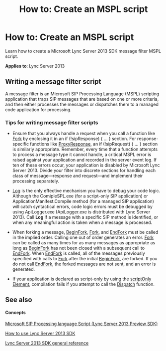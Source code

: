 ﻿---
title: 'How to: Create an MSPL script'
TOCTitle: 'How to: Create an MSPL script'
ms:assetid: 5dc2fa7d-dc56-45fe-8115-9d30923204ce
ms:mtpsurl: https://msdn.microsoft.com/en-us/library/Dn439080(v=office.15)
ms:contentKeyID: 57096236
ms.date: 02/11/2016
mtps_version: v=office.15
---

# How to: Create an MSPL script

Learn how to create a Microsoft Lync Server 2013 SDK message filter MSPL script.


**Applies to**: Lync Server 2013

## Writing a message filter script

A message filter is an Microsoft SIP Processing Language (MSPL) scripting application that traps SIP messages that are based on one or more criteria, and then either processes the messages or dispatches them to a managed code application for processing.

### Tips for writing message filter scripts

  - Ensure that you always handle a request when you call a function like [Fork](https://msdn.microsoft.com/en-us/library/hh347174\(v=office.15\)) by enclosing it in an if (\!sipResponse) { ... } section. For response-specific functions like [ProxyResponse](https://msdn.microsoft.com/en-us/library/hh364767\(v=office.15\)), an if (\!sipRequest) { ... } section is similarly appropriate. Remember, every time that a function attempts to process a message type it cannot handle, a critical MSPL error is raised against your application and recorded in the server event log. If ten of these errors occur, your application is disabled by Microsoft Lync Server 2013. Divide your filter into discrete sections for handling each class of message—response and request—and implement their processing separately.

  - [Log](https://msdn.microsoft.com/en-us/library/hh364642\(v=office.15\)) is the only effective mechanism you have to debug your code logic. Although the ComipleSPL.exe (for a script-only SIP application) or ApplicationManifest.Compile method (for a managed SIP application) will catch syntactical errors, code logic errors must be debugged by using ApiLogger.exe (ApiLogger.exe is distributed with Lync Server 2013). Call **Log** if a message with a specific SIP method is identified, or when any meaningful action is taken when a message is processed.

  - When forking a message, [BeginFork](https://msdn.microsoft.com/en-us/library/hh364701\(v=office.15\)), [Fork](https://msdn.microsoft.com/en-us/library/hh347174\(v=office.15\)), and [EndFork](https://msdn.microsoft.com/en-us/library/hh364734\(v=office.15\)) must be called in the implied order. Calling one out of order generates an error. [Fork](https://msdn.microsoft.com/en-us/library/hh347174\(v=office.15\)) can be called as many times for as many messages as appropriate as long as [BeginFork](https://msdn.microsoft.com/en-us/library/hh364701\(v=office.15\)) has not been closed with a subsequent call to [EndFork](https://msdn.microsoft.com/en-us/library/hh364734\(v=office.15\)). When [EndFork](https://msdn.microsoft.com/en-us/library/hh364734\(v=office.15\)) is called, all of the messages previously specified with calls to [Fork](https://msdn.microsoft.com/en-us/library/hh347174\(v=office.15\)) after the initial [BeginFork](https://msdn.microsoft.com/en-us/library/hh364701\(v=office.15\)), are forked. If you do not call [EndFork](https://msdn.microsoft.com/en-us/library/hh364734\(v=office.15\)), the forked messages are not sent, and an error is generated.

  - If your application is declared as script-only by using the [scriptOnly Element](https://msdn.microsoft.com/en-us/library/hh347182\(v=office.15\)), compilation fails if you attempt to call the [Dispatch](https://msdn.microsoft.com/en-us/library/hh364714\(v=office.15\)) function.

## See also

#### Concepts

[Microsoft SIP Processing language Script (Lync Server 2013 Preview SDK)](microsoft-sip-processing-language-script-lync-server-2013-preview-sdk.md)

[How to use Lync Server 2013 SDK](how-to-use-lync-server-2013-sdk.md)

[Lync Server 2013 SDK general reference](lync-server-2013-sdk-general-reference.md)

